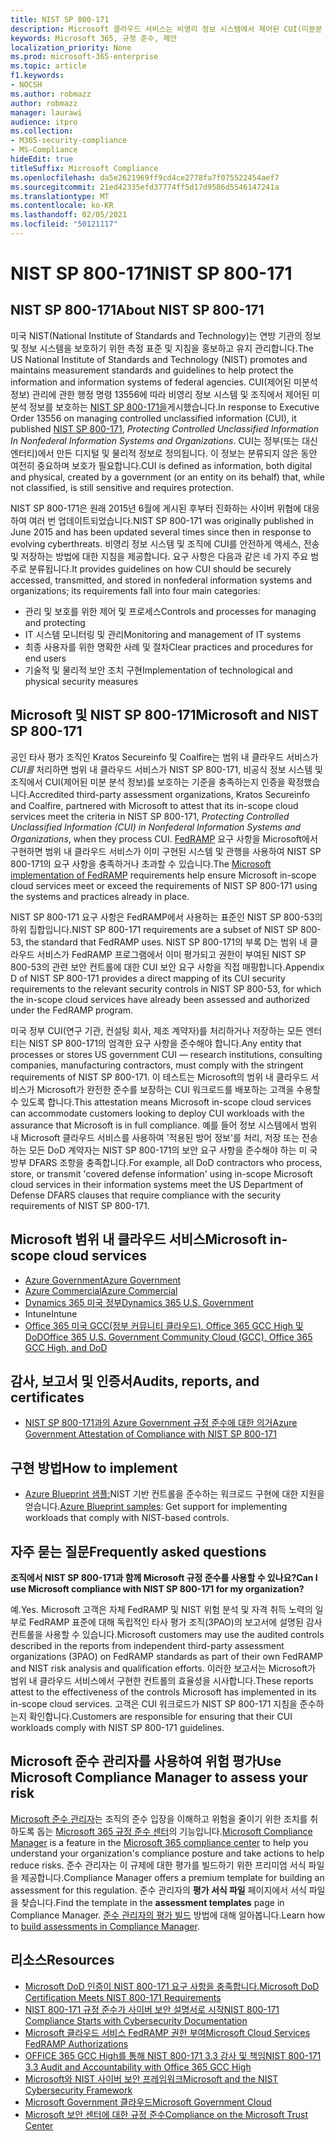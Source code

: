 ```yaml
---
title: NIST SP 800-171
description: Microsoft 클라우드 서비스는 비영리 정보 시스템에서 제어된 CUI(미분분 정보)를 보호하기 위한 NIST SP 800-171 지침을 준수합니다.
keywords: Microsoft 365, 규정 준수, 제안
localization_priority: None
ms.prod: microsoft-365-enterprise
ms.topic: article
f1.keywords:
- NOCSH
ms.author: robmazz
author: robmazz
manager: laurawi
audience: itpro
ms.collection:
- M365-security-compliance
- MS-Compliance
hideEdit: true
titleSuffix: Microsoft Compliance
ms.openlocfilehash: da5e2621969ff9cd4ce2778fa7f075522454aef7
ms.sourcegitcommit: 21ed42335efd37774ff5d17d9586d5546147241a
ms.translationtype: MT
ms.contentlocale: ko-KR
ms.lasthandoff: 02/05/2021
ms.locfileid: "50121117"
---
```

# <a name="nist-sp-800-171"></a><span data-ttu-id="86855-104">NIST SP 800-171</span><span class="sxs-lookup"><span data-stu-id="86855-104">NIST SP 800-171</span></span>

## <a name="about-nist-sp-800-171"></a><span data-ttu-id="86855-105">NIST SP 800-171</span><span class="sxs-lookup"><span data-stu-id="86855-105">About NIST SP 800-171</span></span>

<span data-ttu-id="86855-106">미국 NIST(National Institute of Standards and Technology)는 연방 기관의 정보 및 정보 시스템을 보호하기 위한 측정 표준 및 지침을 홍보하고 유지 관리합니다.</span><span class="sxs-lookup"><span data-stu-id="86855-106">The US National Institute of Standards and Technology (NIST) promotes and maintains measurement standards and guidelines to help protect the information and information systems of federal agencies.</span></span> <span data-ttu-id="86855-107">CUI(제어된 미분석 정보) 관리에 관한 행정 명령 13556에 따라 비영리 정보 시스템 및 조직에서 제어된 미분석 정보를 보호하는 [NIST SP 800-171을](https://csrc.nist.gov/publications/detail/sp/800-171/rev-1/final)게시했습니다.</span><span class="sxs-lookup"><span data-stu-id="86855-107">In response to Executive Order 13556 on managing controlled unclassified information (CUI), it published [NIST SP 800-171](https://csrc.nist.gov/publications/detail/sp/800-171/rev-1/final), *Protecting Controlled Unclassified Information In Nonfederal Information Systems and Organizations*.</span></span> <span data-ttu-id="86855-108">CUI는 정부(또는 대신 엔터티)에서 만든 디지털 및 물리적 정보로 정의됩니다. 이 정보는 분류되지 않은 동안 여전히 중요하며 보호가 필요합니다.</span><span class="sxs-lookup"><span data-stu-id="86855-108">CUI is defined as information, both digital and physical, created by a government (or an entity on its behalf) that, while not classified, is still sensitive and requires protection.</span></span>

<span data-ttu-id="86855-109">NIST SP 800-171은 원래 2015년 6월에 게시된 후부터 진화하는 사이버 위협에 대응하여 여러 번 업데이트되었습니다.</span><span class="sxs-lookup"><span data-stu-id="86855-109">NIST SP 800-171 was originally published in June 2015 and has been updated several times since then in response to evolving cyberthreats.</span></span> <span data-ttu-id="86855-110">비영리 정보 시스템 및 조직에 CUI를 안전하게 액세스, 전송 및 저장하는 방법에 대한 지침을 제공합니다. 요구 사항은 다음과 같은 네 가지 주요 범주로 분류됩니다.</span><span class="sxs-lookup"><span data-stu-id="86855-110">It provides guidelines on how CUI should be securely accessed, transmitted, and stored in nonfederal information systems and organizations; its requirements fall into four main categories:</span></span>

- <span data-ttu-id="86855-111">관리 및 보호를 위한 제어 및 프로세스</span><span class="sxs-lookup"><span data-stu-id="86855-111">Controls and processes for managing and protecting</span></span>
- <span data-ttu-id="86855-112">IT 시스템 모니터링 및 관리</span><span class="sxs-lookup"><span data-stu-id="86855-112">Monitoring and management of IT systems</span></span>
- <span data-ttu-id="86855-113">최종 사용자를 위한 명확한 사례 및 절차</span><span class="sxs-lookup"><span data-stu-id="86855-113">Clear practices and procedures for end users</span></span>
- <span data-ttu-id="86855-114">기술적 및 물리적 보안 조치 구현</span><span class="sxs-lookup"><span data-stu-id="86855-114">Implementation of technological and physical security measures</span></span>

## <a name="microsoft-and-nist-sp-800-171"></a><span data-ttu-id="86855-115">Microsoft 및 NIST SP 800-171</span><span class="sxs-lookup"><span data-stu-id="86855-115">Microsoft and NIST SP 800-171</span></span>

<span data-ttu-id="86855-116">공인 타사 평가 조직인 Kratos Secureinfo 및 Coalfire는 범위 내 클라우드 서비스가 *CUI를* 처리하면 범위 내 클라우드 서비스가 NIST SP 800-171, 비공식 정보 시스템 및 조직에서 CUI(제어된 미분 분석 정보)를 보호하는 기준을 충족하는지 인증을 확정했습니다.</span><span class="sxs-lookup"><span data-stu-id="86855-116">Accredited third-party assessment organizations, Kratos Secureinfo and Coalfire, partnered with Microsoft to attest that its in-scope cloud services meet the criteria in NIST SP 800-171, *Protecting Controlled Unclassified Information (CUI) in Nonfederal Information Systems and Organizations*, when they process CUI.</span></span> <span data-ttu-id="86855-117">[FedRAMP](offering-fedramp.md) 요구 사항을 Microsoft에서 구현하면 범위 내 클라우드 서비스가 이미 구현된 시스템 및 관행을 사용하여 NIST SP 800-171의 요구 사항을 충족하거나 초과할 수 있습니다.</span><span class="sxs-lookup"><span data-stu-id="86855-117">The [Microsoft implementation of FedRAMP](offering-fedramp.md) requirements help ensure Microsoft in-scope cloud services meet or exceed the requirements of NIST SP 800-171 using the systems and practices already in place.</span></span>

<span data-ttu-id="86855-118">NIST SP 800-171 요구 사항은 FedRAMP에서 사용하는 표준인 NIST SP 800-53의 하위 집합입니다.</span><span class="sxs-lookup"><span data-stu-id="86855-118">NIST SP 800-171 requirements are a subset of NIST SP 800-53, the standard that FedRAMP uses.</span></span> <span data-ttu-id="86855-119">NIST SP 800-171의 부록 D는 범위 내 클라우드 서비스가 FedRAMP 프로그램에서 이미 평가되고 권한이 부여된 NIST SP 800-53의 관련 보안 컨트롤에 대한 CUI 보안 요구 사항을 직접 매핑합니다.</span><span class="sxs-lookup"><span data-stu-id="86855-119">Appendix D of NIST SP 800-171 provides a direct mapping of its CUI security requirements to the relevant security controls in NIST SP 800-53, for which the in-scope cloud services have already been assessed and authorized under the FedRAMP program.</span></span>

<span data-ttu-id="86855-120">미국 정부 CUI(연구 기관, 컨설팅 회사, 제조 계약자)를 처리하거나 저장하는 모든 엔터티는 NIST SP 800-171의 엄격한 요구 사항을 준수해야 합니다.</span><span class="sxs-lookup"><span data-stu-id="86855-120">Any entity that processes or stores US government CUI — research institutions, consulting companies, manufacturing contractors, must comply with the stringent requirements of NIST SP 800-171.</span></span> <span data-ttu-id="86855-121">이 테스트는 Microsoft의 범위 내 클라우드 서비스가 Microsoft가 완전한 준수를 보장하는 CUI 워크로드를 배포하는 고객을 수용할 수 있도록 합니다.</span><span class="sxs-lookup"><span data-stu-id="86855-121">This attestation means Microsoft in-scope cloud services can accommodate customers looking to deploy CUI workloads with the assurance that Microsoft is in full compliance.</span></span> <span data-ttu-id="86855-122">예를 들어 정보 시스템에서 범위 내 Microsoft 클라우드 서비스를 사용하여 '적용된 방어 정보'를 처리, 저장 또는 전송하는 모든 DoD 계약자는 NIST SP 800-171의 보안 요구 사항을 준수해야 하는 미 국방부 DFARS 조항을 충족합니다.</span><span class="sxs-lookup"><span data-stu-id="86855-122">For example, all DoD contractors who process, store, or transmit 'covered defense information' using in-scope Microsoft cloud services in their information systems meet the US Department of Defense DFARS clauses that require compliance with the security requirements of NIST SP 800-171.</span></span>

## <a name="microsoft-in-scope-cloud-services"></a><span data-ttu-id="86855-123">Microsoft 범위 내 클라우드 서비스</span><span class="sxs-lookup"><span data-stu-id="86855-123">Microsoft in-scope cloud services</span></span>

- [<span data-ttu-id="86855-124">Azure Government</span><span class="sxs-lookup"><span data-stu-id="86855-124">Azure Government</span></span>](https://aka.ms/AzureCompliance)
- [<span data-ttu-id="86855-125">Azure Commercial</span><span class="sxs-lookup"><span data-stu-id="86855-125">Azure Commercial</span></span>](https://azure.microsoft.com/resources/microsoft-azure-compliance-offerings/)
- [<span data-ttu-id="86855-126">Dynamics 365 미국 정부</span><span class="sxs-lookup"><span data-stu-id="86855-126">Dynamics 365 U.S. Government</span></span>](https://aka.ms/d365-compliance-list)
- <span data-ttu-id="86855-127">Intune</span><span class="sxs-lookup"><span data-stu-id="86855-127">Intune</span></span>
- [<span data-ttu-id="86855-128">Office 365 미국 GCC(정부 커뮤니티 클라우드), Office 365 GCC High 및 DoD</span><span class="sxs-lookup"><span data-stu-id="86855-128">Office 365 U.S. Government Community Cloud (GCC), Office 365 GCC High, and DoD</span></span>](https://aka.ms/o365-compliance-framework)

## <a name="audits-reports-and-certificates"></a><span data-ttu-id="86855-129">감사, 보고서 및 인증서</span><span class="sxs-lookup"><span data-stu-id="86855-129">Audits, reports, and certificates</span></span>

- [<span data-ttu-id="86855-130">NIST SP 800-171과의 Azure Government 규정 준수에 대한 의거</span><span class="sxs-lookup"><span data-stu-id="86855-130">Azure Government Attestation of Compliance with NIST SP 800-171</span></span>](https://aka.ms/Azure-NIST-800-171)

## <a name="how-to-implement"></a><span data-ttu-id="86855-131">구현 방법</span><span class="sxs-lookup"><span data-stu-id="86855-131">How to implement</span></span>

- <span data-ttu-id="86855-132">[Azure Blueprint 샘플:](/azure/governance/blueprints/samples/)NIST 기반 컨트롤을 준수하는 워크로드 구현에 대한 지원을 얻습니다.</span><span class="sxs-lookup"><span data-stu-id="86855-132">[Azure Blueprint samples](/azure/governance/blueprints/samples/): Get support for implementing workloads that comply with NIST-based controls.</span></span>

## <a name="frequently-asked-questions"></a><span data-ttu-id="86855-133">자주 묻는 질문</span><span class="sxs-lookup"><span data-stu-id="86855-133">Frequently asked questions</span></span>

<span data-ttu-id="86855-134">**조직에서 NIST SP 800-171과 함께 Microsoft 규정 준수를 사용할 수 있나요?**</span><span class="sxs-lookup"><span data-stu-id="86855-134">**Can I use Microsoft compliance with NIST SP 800-171 for my organization?**</span></span>

<span data-ttu-id="86855-135">예.</span><span class="sxs-lookup"><span data-stu-id="86855-135">Yes.</span></span> <span data-ttu-id="86855-136">Microsoft 고객은 자체 FedRAMP 및 NIST 위험 분석 및 자격 취득 노력의 일부로 FedRAMP 표준에 대해 독립적인 타사 평가 조직(3PAO)의 보고서에 설명된 감사 컨트롤을 사용할 수 있습니다.</span><span class="sxs-lookup"><span data-stu-id="86855-136">Microsoft customers may use the audited controls described in the reports from independent third-party assessment organizations (3PAO) on FedRAMP standards as part of their own FedRAMP and NIST risk analysis and qualification efforts.</span></span> <span data-ttu-id="86855-137">이러한 보고서는 Microsoft가 범위 내 클라우드 서비스에서 구현한 컨트롤의 효율성을 시사합니다.</span><span class="sxs-lookup"><span data-stu-id="86855-137">These reports attest to the effectiveness of the controls Microsoft has implemented in its in-scope cloud services.</span></span> <span data-ttu-id="86855-138">고객은 CUI 워크로드가 NIST SP 800-171 지침을 준수하는지 확인합니다.</span><span class="sxs-lookup"><span data-stu-id="86855-138">Customers are responsible for ensuring that their CUI workloads comply with NIST SP 800-171 guidelines.</span></span>

## <a name="use-microsoft-compliance-manager-to-assess-your-risk"></a><span data-ttu-id="86855-139">Microsoft 준수 관리자를 사용하여 위험 평가</span><span class="sxs-lookup"><span data-stu-id="86855-139">Use Microsoft Compliance Manager to assess your risk</span></span>

<span data-ttu-id="86855-140">[Microsoft 준수 관리자](/microsoft-365/compliance/compliance-manager)는 조직의 준수 입장을 이해하고 위험을 줄이기 위한 조치를 취하도록 돕는 [Microsoft 365 규정 준수 센터](/microsoft-365/compliance/microsoft-365-compliance-center)의 기능입니다.</span><span class="sxs-lookup"><span data-stu-id="86855-140">[Microsoft Compliance Manager](/microsoft-365/compliance/compliance-manager) is a feature in the [Microsoft 365 compliance center](/microsoft-365/compliance/microsoft-365-compliance-center) to help you understand your organization's compliance posture and take actions to help reduce risks.</span></span> <span data-ttu-id="86855-141">준수 관리자는 이 규제에 대한 평가를 빌드하기 위한 프리미엄 서식 파일을 제공합니다.</span><span class="sxs-lookup"><span data-stu-id="86855-141">Compliance Manager offers a premium template for building an assessment for this regulation.</span></span> <span data-ttu-id="86855-142">준수 관리자의 **평가 서식 파일** 페이지에서 서식 파일을 찾습니다.</span><span class="sxs-lookup"><span data-stu-id="86855-142">Find the template in the **assessment templates** page in Compliance Manager.</span></span> <span data-ttu-id="86855-143">[준수 관리자의 평가 빌드](/microsoft-365/compliance/compliance-manager-assessments) 방법에 대해 알아봅니다.</span><span class="sxs-lookup"><span data-stu-id="86855-143">Learn how to [build assessments in Compliance Manager](/microsoft-365/compliance/compliance-manager-assessments).</span></span>

## <a name="resources"></a><span data-ttu-id="86855-144">리소스</span><span class="sxs-lookup"><span data-stu-id="86855-144">Resources</span></span>

- [<span data-ttu-id="86855-145">Microsoft DoD 인증이 NIST 800-171 요구 사항을 충족합니다.</span><span class="sxs-lookup"><span data-stu-id="86855-145">Microsoft DoD Certification Meets NIST 800-171 Requirements</span></span>](offering-DoD-DISA-L2-L4-L5.md)
- [<span data-ttu-id="86855-146">NIST 800-171 규정 준수가 사이버 보안 설명서로 시작</span><span class="sxs-lookup"><span data-stu-id="86855-146">NIST 800-171 Compliance Starts with Cybersecurity Documentation</span></span>](https://www.nist800171.com/)
- [<span data-ttu-id="86855-147">Microsoft 클라우드 서비스 FedRAMP 권한 부여</span><span class="sxs-lookup"><span data-stu-id="86855-147">Microsoft Cloud Services FedRAMP Authorizations</span></span>](https://marketplace.fedramp.gov/index.html?status=Compliant&sort=productName#/products)
- [<span data-ttu-id="86855-148">OFFICE 365 GCC High를 통해 NIST 800-171 3.3 감사 및 책임</span><span class="sxs-lookup"><span data-stu-id="86855-148">NIST 800-171 3.3 Audit and Accountability with Office 365 GCC High</span></span>](https://info.summit7systems.com/blog/nist-3.3-audit-and-accountability-with-office-365)
- [<span data-ttu-id="86855-149">Microsoft와 NIST 사이버 보안 프레임워크</span><span class="sxs-lookup"><span data-stu-id="86855-149">Microsoft and the NIST Cybersecurity Framework</span></span>](offering-nist-csf.md)
- [<span data-ttu-id="86855-150">Microsoft Government 클라우드</span><span class="sxs-lookup"><span data-stu-id="86855-150">Microsoft Government Cloud</span></span>](https://www.microsoft.com/enterprise/government)
- [<span data-ttu-id="86855-151">Microsoft 보안 센터에 대한 규정 준수</span><span class="sxs-lookup"><span data-stu-id="86855-151">Compliance on the Microsoft Trust Center</span></span>](https://www.microsoft.com/trust-center/compliance/compliance-overview)
